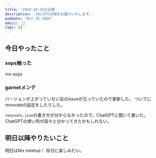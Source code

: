 ```yaml
---
title: '2024-10-25の日報'
description: '10/25の日報をお届けいたします。'
pubDate: 'Oct 25 2024'
emoji: '🦊'
tags: []
---
```


## 今日やったこと

### sops触った

nix-sops

### garnetメンテ

バージョンが上がっていない旨のissueが立っていたので更新した。
ついでにrenovateの設定をしたりした。

`renovate.json`の書き方が分からなかったので、ChatGPTに聞いて書いた。ChatGPTの使い所が段々と分かってきたかもしれない。

## 明日以降やりたいこと

明日はNix meetup！ 存分に楽しみたい。
